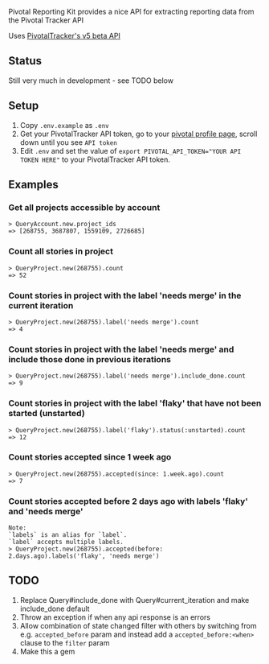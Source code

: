 Pivotal Reporting Kit provides a nice API for extracting reporting data from the Pivotal Tracker API

Uses [PivotalTracker's v5 beta API](https://www.pivotaltracker.com/help/api/rest/v5)

## Status
Still very much in development - see TODO below

## Setup
1. Copy `.env.example` as `.env`
1. Get your PivotalTracker API token, go to your [pivotal profile page](https://www.pivotaltracker.com/profile), scroll down until you see `API token`
1. Edit `.env` and set the value of `export PIVOTAL_API_TOKEN="YOUR API TOKEN HERE"` to your PivotalTracker API token.

## Examples

### Get all projects accessible by account

	> QueryAccount.new.project_ids
	=> [268755, 3687807, 1559109, 2726685]

### Count all stories in project

	> QueryProject.new(268755).count
	=> 52
	
### Count stories in project with the label 'needs merge' in the current iteration

	> QueryProject.new(268755).label('needs merge').count
	=> 4
	
### Count stories in project with the label 'needs merge' and include those done in previous iterations

	> QueryProject.new(268755).label('needs merge').include_done.count
	=> 9
	
### Count stories in project with the label 'flaky' that have not been started (unstarted)

	> QueryProject.new(268755).label('flaky').status(:unstarted).count
	=> 12

### Count stories accepted since 1 week ago

	> QueryProject.new(268755).accepted(since: 1.week.ago).count
	=> 7
	
### Count stories accepted before 2 days ago with labels 'flaky' and 'needs merge'

	Note:
	`labels` is an alias for `label`.
	`label` accepts multiple labels.
	> QueryProject.new(268755).accepted(before: 2.days.ago).labels('flaky', 'needs merge')


## TODO
1. Replace Query#include_done with Query#current_iteration and make include_done default
1. Throw an exception if when any api response is an errors
1. Allow combination of state changed filter with others by switching from e.g. `accepted_before` param and instead add a `accepted_before:<when>` clause to the `filter` param
1. Make this a gem



